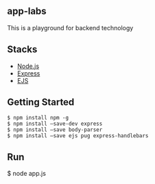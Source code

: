 ## app-labs
This is a playground for backend technology

## Stacks
- [Node.js](https://github.com/nodejs/node)
- [Express](https://github.com/expressjs/express)
- [EJS](https://github.com/mde/ejs)

## Getting Started
```
$ npm install npm -g
$ npm install —save-dev express
$ npm install —save body-parser
$ npm install —save ejs pug express-handlebars
```

## Run
$ node app.js
